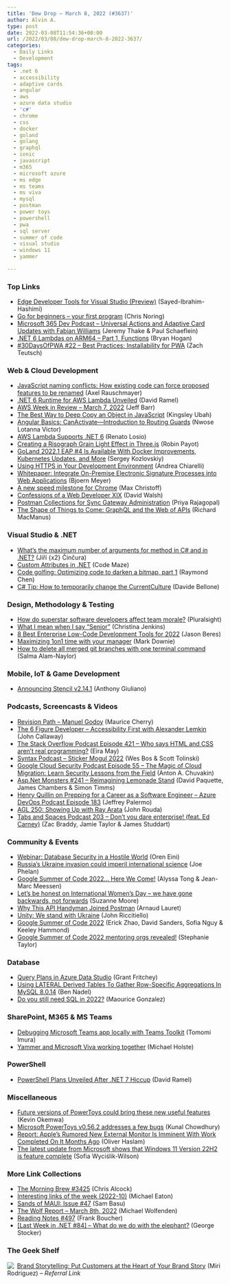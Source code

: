 ```yaml
---
title: 'Dew Drop – March 8, 2022 (#3637)'
author: Alvin A.
type: post
date: 2022-03-08T11:54:36+00:00
url: /2022/03/08/dew-drop-march-8-2022-3637/
categories:
  - Daily Links
  - Development
tags:
  - .net 6
  - accessibility
  - adaptive cards
  - angular
  - aws
  - azure data studio
  - 'c#'
  - chrome
  - css
  - docker
  - goland
  - golang
  - graphql
  - ionic
  - javascript
  - m365
  - microsoft azure
  - ms edge
  - ms teams
  - ms viva
  - mysql
  - postman
  - power toys
  - powershell
  - pwa
  - sql server
  - summer of code
  - visual studio
  - windows 11
  - yammer

---
```

### <a name="top"></a>Top Links

  * <a href="https://devblogs.microsoft.com/visualstudio/edge-developer-tools-for-visual-studio-preview/?WT.mc_id=DOP-MVP-4025064" target="_blank" rel="noopener">Edge Developer Tools for Visual Studio (Preview)</a> (Sayed-Ibrahim-Hashimi)
  * <a href="https://dev.to/azure/go-for-beginners-your-first-program-5hd7" target="_blank" rel="noopener">Go for beginners &#8211; your first program</a> (Chris Noring)
  * <a href="https://www.m365devpodcast.com/e/universal-actions-and-adaptive-card-updates-with-fabian-williams/" target="_blank" rel="noopener">Microsoft 365 Dev Podcast &#8211; Universal Actions and Adaptive Card Updates with Fabian Williams</a> (Jeremy Thake & Paul Schaeflein)
  * <a href="https://nodogmablog.bryanhogan.net/2022/03/net-6-lambdas-on-arm64-part-1-functions/" target="_blank" rel="noopener">.NET 6 Lambdas on ARM64 &#8211; Part 1, Functions</a> (Bryan Hogan)
  * <a href="https://dev.to/azure/22-best-practices-installability-for-pwa-1ka6" target="_blank" rel="noopener">#30DaysOfPWA #22 &#8211; Best Practices: Installability for PWA</a> (Zach Teutsch)



### <a name="web"></a>Web & Cloud Development

  * <a href="https://2ality.com/2022/03/naming-conflicts.html" target="_blank" rel="noopener">JavaScript naming conflicts: How existing code can force proposed features to be renamed</a> (Axel Rauschmayer)
  * <a href="https://visualstudiomagazine.com/articles/2022/03/07/aws-lambda-net-6.aspx" target="_blank" rel="noopener">.NET 6 Runtime for AWS Lambda Unveiled</a> (David Ramel)
  * <a href="https://aws.amazon.com/blogs/aws/aws-week-in-review-march-7-2022/" target="_blank" rel="noopener">AWS Week in Review – March 7, 2022</a> (Jeff Barr)
  * <a href="https://code.tutsplus.com/articles/the-best-way-to-deep-copy-an-object-in-javascript--cms-39655" target="_blank" rel="noopener">The Best Way to Deep Copy an Object in JavaScript</a> (Kingsley Ubah)
  * <a href="https://www.telerik.com/blogs/angular-basics-canactivate-introduction-routing-guards" target="_blank" rel="noopener">Angular Basics: CanActivate—Introduction to Routing Guards</a> (Nwose Lotanna Victor)
  * <a href="https://www.infoq.com/news/2022/03/aws-lambda-net6/?utm_campaign=infoq_content&utm_source=infoq&utm_medium=feed&utm_term=global" target="_blank" rel="noopener">AWS Lambda Supports .NET 6</a> (Renato Losio)
  * <a href="https://tympanus.net/codrops/2022/03/07/creating-a-risograph-grain-light-effect-in-three-js/" target="_blank" rel="noopener">Creating a Risograph Grain Light Effect in Three.js</a> (Robin Payot)
  * <a href="https://blog.jetbrains.com/go/2022/03/07/goland-2022-1-eap-4-is-available-with-docker-improvements-kubernetes-updates-and-more/" target="_blank" rel="noopener">GoLand 2022.1 EAP #4 Is Available With Docker Improvements, Kubernetes Updates, and More</a> (Sergey Kozlovskiy)
  * <a href="https://auth0.com/blog/using-https-in-your-development-environment/" target="_blank" rel="noopener">Using HTTPS in Your Development Environment</a> (Andrea Chiarelli)
  * <a href="https://www.textcontrol.com/blog/2022/03/07/whitepaper-integrate-onpremise-electronic-signature-processes-into-web-applications/" target="_blank" rel="noopener">Whitepaper: Integrate On-Premise Electronic Signature Processes into Web Applications</a> (Bjoern Meyer)
  * <a href="http://blog.chromium.org/2022/03/a-new-speed-milestone-for-chrome.html" target="_blank" rel="noopener">A new speed milestone for Chrome</a> (Max Christoff)
  * <a href="https://davidwalsh.name/confessions-xix" target="_blank" rel="noopener">Confessions of a Web Developer XIX</a> (David Walsh)
  * <a href="https://blog.couchbase.com/postman-collections-for-sync-gateway-administration/" target="_blank" rel="noopener">Postman Collections for Sync Gateway Administration</a> (Priya Rajagopal)
  * <a href="https://thenewstack.io/the-shape-of-things-to-come-graphql-and-the-web-of-apis/" target="_blank" rel="noopener">The Shape of Things to Come: GraphQL and the Web of APIs</a> (Richard MacManus)



### <a name="dotnet"></a>Visual Studio & .NET

  * <a href="https://www.tabsoverspaces.com/233892-whats-the-maximum-number-of-arguments-for-method-in-csharp-and-in-net?utm_source=feed" target="_blank" rel="noopener">What’s the maximum number of arguments for method in C# and in .NET?</a> (Jiří {x2} Činčura)
  * <a href="https://code-maze.com/dotnet-custom-attributes/" target="_blank" rel="noopener">Custom Attributes in .NET</a> (Code Maze)
  * <a href="https://devblogs.microsoft.com/oldnewthing/20220307-00/?p=106317" target="_blank" rel="noopener">Code golfing: Optimizing code to darken a bitmap, part 1</a> (Raymond Chen)
  * <a href="https://www.code4it.dev/csharptips/change-current-culture-in-using-block" target="_blank" rel="noopener">C# Tip: How to temporarily change the CurrentCulture</a> (Davide Bellone)



### <a name="design"></a>Design, Methodology & Testing

  * <a href="https://www.pluralsight.com/blog/learning-and-development/software-development-team-morale" target="_blank" rel="noopener">How do superstar software developers affect team morale?</a> (Pluralsight)
  * <a href="http://blog.jayway.com/2022/03/07/what-i-mean-when-i-say-senior/" target="_blank" rel="noopener">What I mean when I say “Senior”</a> (Christina Jenkins)
  * <a href="https://www.infragistics.com/community/blogs/b/jason_beres/posts/best-enterprise-low-code-development-tools" target="_blank" rel="noopener">8 Best Enterprise Low-Code Development Tools for 2022</a> (Jason Beres)
  * <a href="https://www.poppastring.com/blog/maximizing-1on1-time-with-your-manager" target="_blank" rel="noopener">Maximizing 1on1 time with your manager</a> (Mark Downie)
  * <a href="https://whitep4nth3r.com/blog/delete-all-merged-git-branches-one-terminal-command/" target="_blank" rel="noopener">How to delete all merged git branches with one terminal command</a> (Salma Alam-Naylor)



### <a name="mobile"></a>Mobile, IoT & Game Development

  * <a href="https://ionicframework.com/blog/announcing-stencil-v2-14-1/" target="_blank" rel="noopener">Announcing Stencil v2.14.1</a> (Anthony Giuliano)



### <a name="podcasts"></a>Podcasts, Screencasts & Videos

  * <a href="https://revisionpath.com/manuel-godoy" target="_blank" rel="noopener">Revision Path &#8211; Manuel Godoy</a> (Maurice Cherry)
  * <a href="https://6figuredev.com/podcast/accessibility-first-with-alexander-lemkin/" target="_blank" rel="noopener">The 6 Figure Developer &#8211; Accessibility First with Alexander Lemkin</a> (John Callaway)
  * <a href="https://stackoverflow.blog/2022/03/08/the-new-stack-overflow-podcast-ep-421/" target="_blank" rel="noopener">The Stack Overflow Podcast Episode 421 &#8211; Who says HTML and CSS aren’t real programming?</a> (Eira May)
  * <a href="https://syntax.fm/show/437/sticker-mogul-2022" target="_blank" rel="noopener">Syntax Podcast &#8211; Sticker Mogul 2022</a> (Wes Bos & Scott Tolinski)
  * <a href="https://cloudsecuritypodcast.libsyn.com/ep55-the-magic-of-cloud-migration-learn-security-lessons-from-the-field" target="_blank" rel="noopener">Google Cloud Security Podcast Episode 55 &#8211; The Magic of Cloud Migration: Learn Security Lessons from the Field</a> (Anton A. Chuvakin)
  * <a href="http://www.youtube.com/watch?v=z_gX90DfLfg" target="_blank" rel="noopener">Asp.Net Monsters #241 &#8211; Reimagining Lemonade Stand</a> (David Paquette, James Chambers & Simon Timms)
  * <a href="http://feed.azuredevops.show/henry-quillin-on-prepping-for-a-career-as-a-software-engineer-episode-183" target="_blank" rel="noopener">Henry Quillin on Prepping for a Career as a Software Engineer &#8211; Azure DevOps Podcast Episode 183</a> (Jeffrey Palermo)
  * <a href="https://www.ageekleader.com/agl-250-showing-up-with-ray-arata/" target="_blank" rel="noopener">AGL 250: Showing Up with Ray Arata</a> (John Rouda)
  * <a href="https://tabsandspaces.libsyn.com/dont-you-dare-enterpise-feat-ed-carney" target="_blank" rel="noopener">Tabs and Spaces Podcast 203 &#8211; Don&#8217;t you dare enterprise! (feat. Ed Carney)</a> (Zac Braddy, Jamie Taylor & James Studdart)



### <a name="events"></a>Community & Events

  * <a href="https://ayende.com/blog/196609-B/webinar-database-security-in-a-hostile-world?Key=2dc7d05e-3904-45b3-a368-25f808ff3dcc" target="_blank" rel="noopener">Webinar: Database Security in a Hostile World</a> (Oren Eini)
  * <a href="https://www.livescience.com/russian-invasion-ukraine-imperils-science?utm_campaign=socialflow" target="_blank" rel="noopener">Russia&#8217;s Ukraine invasion could imperil international science</a> (Joe Phelan)
  * <a href="https://www.jenkins.io/blog/2022/03/08/gsoc2022-announcement/" target="_blank" rel="noopener">Google Summer of Code 2022… Here We Come!</a> (Alyssa Tong & Jean-Marc Meessen)
  * <a href="https://www.telegraph.co.uk/columnists/2022/03/08/honest-international-womens-day-have-gone-backwards-not-forwards/" target="_blank" rel="noopener">Let’s be honest on International Women’s Day – we have gone backwards, not forwards</a> (Suzanne Moore)
  * <a href="https://blog.postman.com/why-this-api-handyman-joined-postman/" target="_blank" rel="noopener">Why This API Handyman Joined Postman</a> (Arnaud Lauret)
  * <a href="https://blog.unity.com/news/we-stand-with-ukraine" target="_blank" rel="noopener">Unity: We stand with Ukraine</a> (John Riccitiello)
  * <a href="https://electronjs.org/blog/2022-summer-of-code" target="_blank" rel="noopener">Google Summer of Code 2022</a> (Erick Zhao, David Sanders, Sofia Nguy & Keeley Hammond)
  * <a href="http://opensource.googleblog.com/2022/03/Google-Summer-of-Code-2022-mentoring-orgs-revealed.html" target="_blank" rel="noopener">Google Summer of Code 2022 mentoring orgs revealed!</a> (Stephanie Taylor)



### <a name="sql"></a>Database

  * <a href="https://www.sqlservercentral.com/blogs/query-plans-in-azure-data-studio" target="_blank" rel="noopener">Query Plans in Azure Data Studio</a> (Grant Fritchey)
  * <a href="https://www.bennadel.com/blog/4222-using-lateral-derived-tables-to-gather-row-specific-aggregations-in-mysql-8-0-14.htm" target="_blank" rel="noopener">Using LATERAL Derived Tables To Gather Row-Specific Aggregations In MySQL 8.0.14</a> (Ben Nadel)
  * <a href="https://www.onmsft.com/dev/do-you-need-sql-in-2022" target="_blank" rel="noopener">Do you still need SQL in 2022?</a> (Maourice Gonzalez)



### <a name="sp"></a>SharePoint, M365 & MS Teams

  * <a href="https://devblogs.microsoft.com/microsoft365dev/debugging-microsoft-teams-app-locally-with-teams-toolkit/?WT.mc_id=DOP-MVP-4025064" target="_blank" rel="noopener">Debugging Microsoft Teams app locally with Teams Toolkit</a> (Tomomi Imura)
  * <a href="https://techcommunity.microsoft.com/t5/yammer-blog/yammer-and-microsoft-viva-working-together/ba-p/3222620?WT.mc_id=DOP-MVP-4025064" target="_blank" rel="noopener">Yammer and Microsoft Viva working together</a> (Michael Holste)



### <a name="ps"></a>PowerShell

  * <a href="https://visualstudiomagazine.com/articles/2022/03/07/powershell-plans.aspx" target="_blank" rel="noopener">PowerShell Plans Unveiled After .NET 7 Hiccup</a> (David Ramel)



### <a name="misc"></a>Miscellaneous

  * <a href="https://www.onmsft.com/news/future-versions-of-powertoys-new-features" target="_blank" rel="noopener">Future versions of PowerToys could bring these new useful features</a> (Kevin Okemwa)
  * <a href="https://www.kunal-chowdhury.com/2022/03/powertoys-0.56.2-for-windows.html" target="_blank" rel="noopener">Microsoft PowerToys v0.56.2 addresses a few bugs</a> (Kunal Chowdhury)
  * <a href="https://www.redmondpie.com/report-apples-rumored-new-external-monitor-is-imminent-with-work-completed-on-it-months-ago/" target="_blank" rel="noopener">Report: Apple’s Rumored New External Monitor Is Imminent With Work Completed On It Months Ago</a> (Oliver Haslam)
  * <a href="https://betanews.com/2022/03/07/the-latest-update-from-microsoft-shows-that-windows-11-version-22h2-is-feature-complete/" target="_blank" rel="noopener">The latest update from Microsoft shows that Windows 11 Version 22H2 is feature complete</a> (Sofia Wyciślik-Wilson)



### <a name="links"></a>More Link Collections

  * <a href="https://blog.cwa.me.uk/2022/03/08/the-morning-brew-3425/" target="_blank" rel="noopener">The Morning Brew #3425</a> (Chris Alcock)
  * <a href="https://samestuffdifferentday.com/2022/03/07/interesting-links-of-the-week-2022-10/" target="_blank" rel="noopener">Interesting links of the week (2022-10)</a> (Michael Eaton)
  * <a href="https://www.telerik.com/blogs/sands-maui-issue-47" target="_blank" rel="noopener">Sands of MAUI: Issue #47</a> (Sam Basu)
  * <a href="https://michael-wolfenden.github.io/2022/03/08/march-8th-2022/" target="_blank" rel="noopener">The Wolf Report &#8211; March 8th, 2022</a> (Michael Wolfenden)
  * <a href="https://www.frankysnotes.com/2022/03/reading-notes-497.html" target="_blank" rel="noopener">Reading Notes #497</a> (Frank Boucher)
  * <a href="https://georgestocker.com/2022/03/07/last-week-in-net-84-what-do-we-do-with-the-elephant/" target="_blank" rel="noopener">[Last Week in .NET #84] – What do we do with the elephant?</a> (George Stocker)



### <a name="shelf"></a>The Geek Shelf

<a href="https://www.amazon.com/dp/0749490470/?tag=amavin-20" target="_blank" rel="noopener"><img decoding="async" align="left" style="border: 0px currentcolor; border-image: none; float: left; display: inline; background-image: none;" src="https://m.media-amazon.com/images/I/41XPjFzz0LL._SS135_.jpg" border="0" /></a>&nbsp;<a href="https://www.amazon.com/dp/0749490470/?tag=amavin-20" target="_blank" rel="noopener">Brand Storytelling: Put Customers at the Heart of Your Brand Story</a> (Miri Rodriguez) _&#8211; Referral Link_